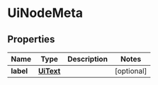 
# UiNodeMeta

## Properties
| Name | Type | Description | Notes |
| ------------ | ------------- | ------------- | ------------- |
| **label** | [**UiText**](UiText.md) |  |  [optional] |



